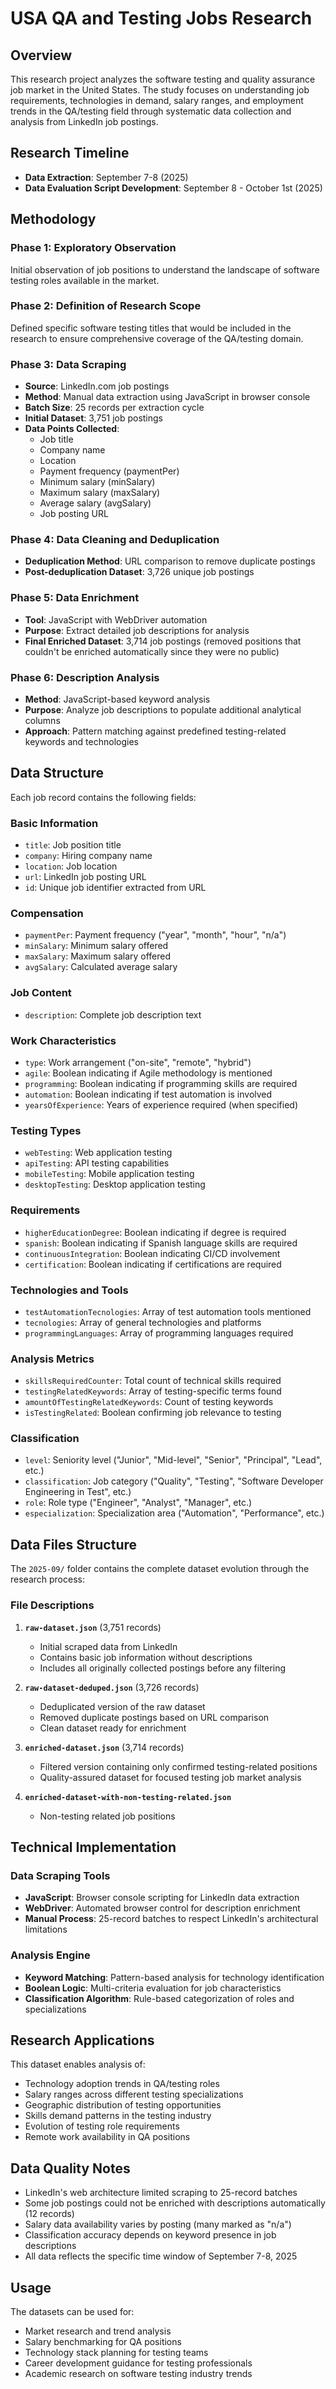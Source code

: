 # USA QA and Testing Jobs Research

## Overview

This research project analyzes the software testing and quality assurance job market in the United States. The study focuses on understanding job requirements, technologies in demand, salary ranges, and employment trends in the QA/testing field through systematic data collection and analysis from LinkedIn job postings.

## Research Timeline

- **Data Extraction**: September 7-8 (2025)
- **Data Evaluation Script Development**: September 8 - October 1st (2025)

## Methodology

### Phase 1: Exploratory Observation
Initial observation of job positions to understand the landscape of software testing roles available in the market.

### Phase 2: Definition of Research Scope
Defined specific software testing titles that would be included in the research to ensure comprehensive coverage of the QA/testing domain.

### Phase 3: Data Scraping
- **Source**: LinkedIn.com job postings
- **Method**: Manual data extraction using JavaScript in browser console
- **Batch Size**: 25 records per extraction cycle
- **Initial Dataset**: 3,751 job postings
- **Data Points Collected**: 
  - Job title
  - Company name
  - Location
  - Payment frequency (paymentPer)
  - Minimum salary (minSalary)
  - Maximum salary (maxSalary)
  - Average salary (avgSalary)
  - Job posting URL

### Phase 4: Data Cleaning and Deduplication
- **Deduplication Method**: URL comparison to remove duplicate postings
- **Post-deduplication Dataset**: 3,726 unique job postings

### Phase 5: Data Enrichment
- **Tool**: JavaScript with WebDriver automation
- **Purpose**: Extract detailed job descriptions for analysis
- **Final Enriched Dataset**: 3,714 job postings (removed positions that couldn't be enriched automatically since they were no public)

### Phase 6: Description Analysis
- **Method**: JavaScript-based keyword analysis
- **Purpose**: Analyze job descriptions to populate additional analytical columns
- **Approach**: Pattern matching against predefined testing-related keywords and technologies

## Data Structure

Each job record contains the following fields:

### Basic Information
- `title`: Job position title
- `company`: Hiring company name
- `location`: Job location
- `url`: LinkedIn job posting URL
- `id`: Unique job identifier extracted from URL

### Compensation
- `paymentPer`: Payment frequency ("year", "month", "hour", "n/a")
- `minSalary`: Minimum salary offered
- `maxSalary`: Maximum salary offered
- `avgSalary`: Calculated average salary

### Job Content
- `description`: Complete job description text

### Work Characteristics
- `type`: Work arrangement ("on-site", "remote", "hybrid")
- `agile`: Boolean indicating if Agile methodology is mentioned
- `programming`: Boolean indicating if programming skills are required
- `automation`: Boolean indicating if test automation is involved
- `yearsOfExperience`: Years of experience required (when specified)

### Testing Types
- `webTesting`: Web application testing
- `apiTesting`: API testing capabilities
- `mobileTesting`: Mobile application testing
- `desktopTesting`: Desktop application testing

### Requirements
- `higherEducationDegree`: Boolean indicating if degree is required
- `spanish`: Boolean indicating if Spanish language skills are required
- `continuousIntegration`: Boolean indicating CI/CD involvement
- `certification`: Boolean indicating if certifications are required

### Technologies and Tools
- `testAutomationTecnologies`: Array of test automation tools mentioned
- `tecnologies`: Array of general technologies and platforms
- `programmingLanguages`: Array of programming languages required

### Analysis Metrics
- `skillsRequiredCounter`: Total count of technical skills required
- `testingRelatedKeywords`: Array of testing-specific terms found
- `amountOfTestingRelatedKeywords`: Count of testing keywords
- `isTestingRelated`: Boolean confirming job relevance to testing

### Classification
- `level`: Seniority level ("Junior", "Mid-level", "Senior", "Principal", "Lead", etc.)
- `classification`: Job category ("Quality", "Testing", "Software Developer Engineering in Test", etc.)
- `role`: Role type ("Engineer", "Analyst", "Manager", etc.)
- `especialization`: Specialization area ("Automation", "Performance", etc.)

## Data Files Structure

The `2025-09/` folder contains the complete dataset evolution through the research process:

### File Descriptions

1. **`raw-dataset.json`** (3,751 records)
   - Initial scraped data from LinkedIn
   - Contains basic job information without descriptions
   - Includes all originally collected postings before any filtering

2. **`raw-dataset-deduped.json`** (3,726 records)
   - Deduplicated version of the raw dataset
   - Removed duplicate postings based on URL comparison
   - Clean dataset ready for enrichment

3. **`enriched-dataset.json`** (3,714 records)
   - Filtered version containing only confirmed testing-related positions
   - Quality-assured dataset for focused testing job market analysis

4. **`enriched-dataset-with-non-testing-related.json`**
   - Non-testing related job positions

## Technical Implementation

### Data Scraping Tools
- **JavaScript**: Browser console scripting for LinkedIn data extraction
- **WebDriver**: Automated browser control for description enrichment
- **Manual Process**: 25-record batches to respect LinkedIn's architectural limitations

### Analysis Engine
- **Keyword Matching**: Pattern-based analysis for technology identification
- **Boolean Logic**: Multi-criteria evaluation for job characteristics
- **Classification Algorithm**: Rule-based categorization of roles and specializations

## Research Applications

This dataset enables analysis of:
- Technology adoption trends in QA/testing roles
- Salary ranges across different testing specializations
- Geographic distribution of testing opportunities
- Skills demand patterns in the testing industry
- Evolution of testing role requirements
- Remote work availability in QA positions

## Data Quality Notes

- LinkedIn's web architecture limited scraping to 25-record batches
- Some job postings could not be enriched with descriptions automatically (12 records)
- Salary data availability varies by posting (many marked as "n/a")
- Classification accuracy depends on keyword presence in job descriptions
- All data reflects the specific time window of September 7-8, 2025

## Usage

The datasets can be used for:
- Market research and trend analysis
- Salary benchmarking for QA positions
- Technology stack planning for testing teams
- Career development guidance for testing professionals
- Academic research on software testing industry trends

